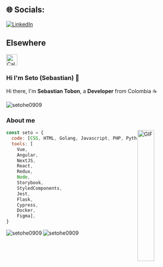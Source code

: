## 🌐 Socials:
[![LinkedIn](https://img.shields.io/badge/LinkedIn-%230077B5.svg?logo=linkedin&logoColor=white)](https://www.linkedin.com/in/s3t0/) 

## Elsewhere
<a href="https://cal.com/sebastian-tobon-r4pwfu">
  <img src="https://design.cal.com/~gitbook/image?url=https%3A%2F%2F2607815040-files.gitbook.io%2F%7E%2Ffiles%2Fv0%2Fb%2Fgitbook-x-prod.appspot.com%2Fo%2Fspaces%252FpmUOqZjfGqNkiPmqgnMv%252Fuploads%252Foc4Df0uAR1huKb2SMOOj%252Fimage.png%3Falt%3Dmedia%26token%3D9c23b4be-35e3-4ff8-8586-e6e86657c815&width=215&dpr=4&quality=100&sign=c00f157d&sv=2"
       alt="Calcom" height="30">
</a>


### Hi I'm Seto (Sebastian) 🚀

Hi there, I'm **Sebastian Tobon**, a **Developer** from Colombia ☕️

<p align="left"> <img src="https://komarev.com/ghpvc/?username=setohe0909" alt="setohe0909" /> </p>

### About me 

<img align="right" alt="GIF" width="30%" src="https://i.pinimg.com/originals/e4/26/70/e426702edf874b181aced1e2fa5c6cde.gif" />

```javascript
const seto = {
  code: [CSS, HTML, Golang, Javascript, PHP, Python, Rust, Typescript ],
  tools: [
    Vue,
    Angular,
    NextJS,
    React,
    Redux, 
    Node, 
    Storybook,
    StyledComponents,
    Jest,
    Flask,
    Cypress,
    Docker,
    Figma],
}
```

<p>
  <img src="https://github-readme-stats.vercel.app/api?username=setohe0909&show_icons=true" alt="setohe0909" />
  <img align="left" src="https://github-readme-stats.vercel.app/api/top-langs?username=setohe0909&show_icons=true&locale=en&layout=compact"   alt="setohe0909" />
 </p>

